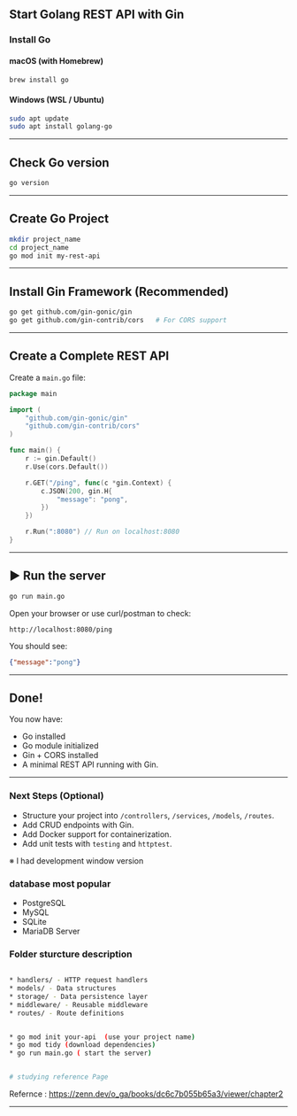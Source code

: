 ##  Start Golang REST API with Gin

###  Install Go

#### macOS (with Homebrew)

```bash
brew install go
```

#### Windows (WSL / Ubuntu)

```bash
sudo apt update
sudo apt install golang-go
```

---

##  Check Go version

```bash
go version
```

---

##  Create Go Project

```bash
mkdir project_name
cd project_name
go mod init my-rest-api
```

---

##  Install Gin Framework (Recommended)

```bash
go get github.com/gin-gonic/gin
go get github.com/gin-contrib/cors   # For CORS support
```

---

##  Create a Complete REST API

Create a `main.go` file:

```go
package main

import (
    "github.com/gin-gonic/gin"
    "github.com/gin-contrib/cors"
)

func main() {
    r := gin.Default()
    r.Use(cors.Default())

    r.GET("/ping", func(c *gin.Context) {
        c.JSON(200, gin.H{
            "message": "pong",
        })
    })

    r.Run(":8080") // Run on localhost:8080
}
```

---

## ▶ Run the server

```bash
go run main.go
```

Open your browser or use curl/postman to check:

```
http://localhost:8080/ping
```

You should see:

```json
{"message":"pong"}
```

---

##  Done!

You now have:

* Go installed
* Go module initialized
* Gin + CORS installed
* A minimal REST API running with Gin.

---

### Next Steps (Optional)

* Structure your project into `/controllers`, `/services`, `/models`, `/routes`.
* Add CRUD endpoints with Gin.
* Add Docker support for containerization.
* Add unit tests with `testing` and `httptest`.

※ I had development window version


### database most popular
* PostgreSQL
* MySQL
* SQLite
* MariaDB Server



### Folder sturcture description


```bash

* handlers/ - HTTP request handlers
* models/ - Data structures
* storage/ - Data persistence layer
* middleware/ - Reusable middleware
* routes/ - Route definitions

```

```bash

* go mod init your-api  (use your project name)
* go mod tidy (download dependencies)
* go run main.go ( start the server)


# studying reference Page
```

Refernce : https://zenn.dev/o_ga/books/dc6c7b055b65a3/viewer/chapter2

---
